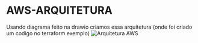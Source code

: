 # AWS-ARQUITETURA
Usando diagrama feito na drawio criamos essa arquitetura (onde foi criado um codigo no terraform exemplo)
![Arquitetura AWS](https://github.com/Lopeswaprojetos/aws-arquitetura/assets/161225187/b508235d-5819-4a71-a307-dfa8a4150278)
